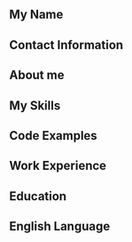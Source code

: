 ## My Name
## Contact Information
## About me
## My Skills
## Code Examples
## Work Experience
## Education
## English Language
